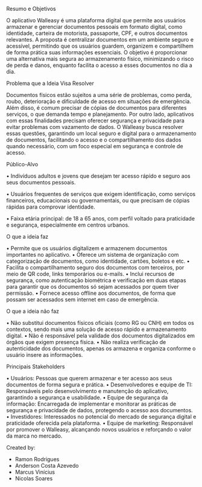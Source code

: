 Resumo e Objetivos

O aplicativo Walleasy é uma plataforma digital que permite aos usuários armazenar e gerenciar documentos pessoais em formato digital, como identidade, carteira de motorista, passaporte, CPF, e outros documentos relevantes. A proposta é centralizar documentos em um ambiente seguro e acessível, permitindo que os usuários guardem, organizem e compartilhem de forma prática suas informações essenciais. O objetivo é proporcionar uma alternativa mais segura ao armazenamento físico, minimizando o risco de perda e danos, enquanto facilita o acesso a esses documentos no dia a dia.

Problema que a Ideia Visa Resolver

Documentos físicos estão sujeitos a uma série de problemas, como perda, roubo, deterioração e dificuldade de acesso em situações de emergência. Além disso, é comum precisar de cópias de documentos para diferentes serviços, o que demanda tempo e planejamento. Por outro lado, aplicativos com essas finalidades precisam oferecer segurança e privacidade para evitar problemas com vazamento de dados. O Walleasy busca resolver essas questões, garantindo um local seguro e digital para o armazenamento de documentos, facilitando o acesso e o compartilhamento dos dados quando necessário, com um foco especial em segurança e controle de acesso.

Público-Alvo

   •	Indivíduos adultos e jovens que desejam ter acesso rápido e seguro aos seus documentos pessoais.

   •	Usuários frequentes de serviços que exigem identificação, como serviços financeiros, educacionais ou governamentais, ou que precisam de cópias rápidas para comprovar identidade.

   •	Faixa etária principal: de 18 a 65 anos, com perfil voltado para praticidade e segurança, especialmente em centros urbanos.

O que a ideia faz

   •	Permite que os usuários digitalizem e armazenem documentos importantes no aplicativo.
   •	Oferece um sistema de organização com categorização de documentos, como identidade, cartões, boletos e etc.
   •	Facilita o compartilhamento seguro dos documentos com terceiros, por meio de QR code, links temporários ou e-mails.
   •	Inclui recursos de segurança, como autenticação biométrica e verificação em duas etapas para garantir que os documentos só sejam acessados por quem tiver permissão.
   •	Fornece acesso offline aos documentos, de forma que possam ser acessados sem internet em caso de emergência.

O que a ideia não faz

   •	Não substitui documentos físicos oficiais (como RG ou CNH) em todos os contextos, sendo mais uma solução de acesso rápido e armazenamento digital.
   •	Não é responsável pela validade dos documentos digitalizados em órgãos que exigem presença física.
   •	Não realiza verificação de autenticidade dos documentos, apenas os armazena e organiza conforme o usuário insere as informações.

Principais Stakeholders

   •	Usuários: Pessoas que querem armazenar e ter acesso aos seus documentos de forma segura e prática.
   •	Desenvolvedores e equipe de TI: Responsáveis pelo desenvolvimento e manutenção do aplicativo, garantindo a segurança e usabilidade.
   •	Equipe de segurança da informação: Encarregada de implementar e monitorar as práticas de segurança e privacidade de dados, protegendo o acesso aos documentos.
   •	Investidores: Interessados no potencial do mercado de segurança digital e praticidade oferecida pela plataforma.
   •	Equipe de marketing: Responsável por promover o Walleasy, alcançando novos usuários e reforçando o valor da marca no mercado.


Created by:

- Ramon Rodrigues
- Anderson Costa Azevedo
- Marcus Vinícius
- Nicolas Soares



